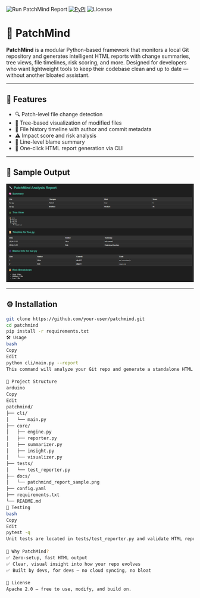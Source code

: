 ![Run PatchMind Report](https://github.com/Darkstar420/patchmind/actions/workflows/patchmind.yml/badge.svg?branch=main)
[![PyPI](https://img.shields.io/pypi/v/patchmind)](https://pypi.org/project/patchmind/)
![License](https://img.shields.io/github/license/Darkstar420/patchmind)



# 🧠 PatchMind

**PatchMind** is a modular Python-based framework that monitors a local Git repository and generates intelligent HTML reports with change summaries, tree views, file timelines, risk scoring, and more. Designed for developers who want lightweight tools to keep their codebase clean and up to date — without another bloated assistant.

---

## 🚀 Features

- 🔍 Patch-level file change detection
- 🌳 Tree-based visualization of modified files
- 📅 File history timeline with author and commit metadata
- ⚠️ Impact score and risk analysis
- 👤 Line-level blame summary
- 🧾 One-click HTML report generation via CLI

---

## 📸 Sample Output

![PatchMind HTML Report Sample](docs/patchmind_report_sample.png)

---

## ⚙️ Installation

```bash
git clone https://github.com/your-user/patchmind.git
cd patchmind
pip install -r requirements.txt
🛠️ Usage
bash
Copy
Edit
python cli/main.py --report
This command will analyze your Git repo and generate a standalone HTML report as patchmind_report.html.

🧱 Project Structure
arduino
Copy
Edit
patchmind/
├── cli/
│   └── main.py
├── core/
│   ├── engine.py
│   ├── reporter.py
│   ├── summarizer.py
│   ├── insight.py
│   └── visualizer.py
├── tests/
│   └── test_reporter.py
├── docs/
│   └── patchmind_report_sample.png
├── config.yaml
├── requirements.txt
└── README.md
🧪 Testing
bash
Copy
Edit
pytest -q
Unit tests are located in tests/test_reporter.py and validate HTML report generation using mocks.

📌 Why PatchMind?
✅ Zero-setup, fast HTML output
✅ Clear, visual insight into how your repo evolves
✅ Built by devs, for devs — no cloud syncing, no bloat

📄 License
Apache 2.0 — free to use, modify, and build on.
